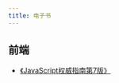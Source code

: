 ```yaml
---
title: 电子书
---
```


## 前端
- [《JavaScript权威指南第7版》](https://www.aliyundrive.com/s/qzBMsGoaZMV)



